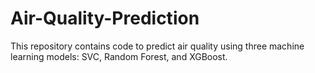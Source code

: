 # Air-Quality-Prediction

This repository contains code to predict air quality using three machine learning models: SVC, Random Forest, and XGBoost.
